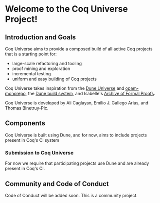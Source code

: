 # Welcome to the Coq Universe Project!

## Introduction and Goals

Coq Universe aims to provide a composed build of all active Coq
projects that is a starting point for:

- large-scale refactoring and tooling
- proof mining and exploration
- incremental testing
- uniform and easy building of Coq projects

Coq Universe takes inspiration from the [Dune
Universe](https://github.com/dune-universe/dune-universe) and
[opam-monorepo](https://github.com/ocamllabs/opam-monorepo), the [Dune
build system](https://github.com/ocaml/dune), and Isabelle's [Archive
of Formal Proofs](https://www.isa-afp.org/).

Coq Universe is developed by Ali Caglayan, Emilio J. Gallego Arias,
and Thomas Binetruy-Pic.

## Components

Coq Universe is built using Dune, and for now, aims to include
projects present in Coq's CI system

### Submission to Coq Universe

For now we require that participating projects use Dune and are
already present in Coq's CI.

## Community and Code of Conduct

Code of Conduct will be added soon. This is a community project.
